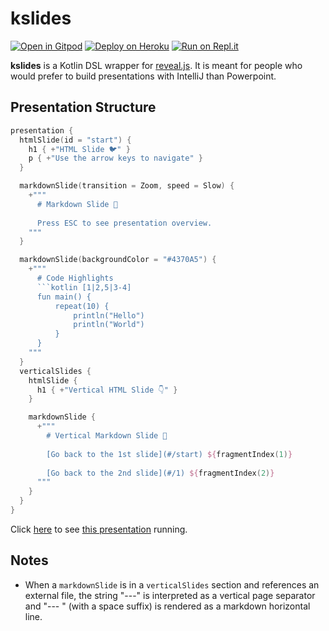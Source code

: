 # kslides

[![Open in Gitpod](https://gitpod.io/button/open-in-gitpod.svg)](https://gitpod.io/#https://github.com/pambrose/kslides)
[![Deploy on Heroku](https://www.herokucdn.com/deploy/button.svg)](https://heroku.com/deploy?template=https://github.com/pambrose/kslides)
[![Run on Repl.it](https://repl.it/badge/github/pambrose/kslides)](https://repl.it/github/pambrose/kslides)

**kslides** is a Kotlin DSL wrapper for [reveal.js](https://revealjs.com). It is meant for people who would prefer to
build presentations with IntelliJ than Powerpoint.

## Presentation Structure

```kotlin
presentation {
  htmlSlide(id = "start") {
    h1 { +"HTML Slide 🐦" }
    p { +"Use the arrow keys to navigate" }
  }

  markdownSlide(transition = Zoom, speed = Slow) {
    +"""
      # Markdown Slide 🍒 
      
      Press ESC to see presentation overview.
    """
  }

  markdownSlide(backgroundColor = "#4370A5") {
    +"""
      # Code Highlights    
      ```kotlin [1|2,5|3-4]
      fun main() {
          repeat(10) {
              println("Hello")
              println("World")
          }
      }
    """
  }
  verticalSlides {
    htmlSlide {
      h1 { +"Vertical HTML Slide 👇" }
    }

    markdownSlide {
      +"""
        # Vertical Markdown Slide 🦊 
        
        [Go back to the 1st slide](#/start) ${fragmentIndex(1)}
      
        [Go back to the 2nd slide](#/1) ${fragmentIndex(2)}
      """
    }
  }
}
```

Click [here](https://kslides-simple.herokuapp.com) to see [this presentation](src/main/kotlin/Simple.kt) running.

## Notes

* When a `markdownSlide` is in a `verticalSlides` section and references an external file, the string "---"
  is interpreted as a vertical page separator and "--- " (with a space suffix) is rendered as a markdown horizontal
  line. 
